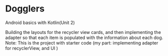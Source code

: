 # Dogglers
Android basics with Kotlin(Unit 2)

Building the layouts for the recycler view cards, and then implementing the adapter so that each item is populated with the information about each dog. </br>
Note: This is the project with starter code (my part: implementing adapter for recyclerView, and UI )
